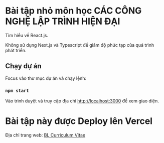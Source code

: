 # Bài tập nhỏ môn học CÁC CÔNG NGHỆ LẬP TRÌNH HIỆN ĐẠI

Tìm hiểu về React.js.

Không sử dụng Next.js và Typescript để giảm độ phức tạp của quá trình phát triển.

## Chạy dự án

Focus vào thư mục dự án và chạy lệnh:

### `npm start`

Vào trình duyệt và truy cập địa chỉ [http://localhost:3000](http://localhost:3000) để xem giao diện.

# Bài tập này được Deploy lên Vercel

Địa chỉ trang web: [BL Curriculum Vitae](https://bl-curriculum-vitae.vercel.app/)
